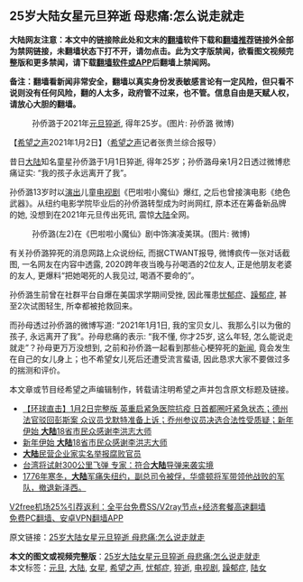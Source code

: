  <h2>25岁大陆女星元旦猝逝 母悲痛:怎么说走就走</h2> <p class="notice"><b>大陆网友注意：本文中的链接除此处和文末的<a href="https://github.com/bannedbook/fanqiang" >翻墙</a>软件下载和<a href="https://github.com/killgcd/justmysocks/blob/master/README.md">翻墙推荐</a>链接外全部为禁网链接，未翻墙状态下打不开，请勿点击。此为文字版禁闻，欲看图文视频完整版和更多禁闻，请下载<a href="https://github.com/bannedbook/fanqiang">翻墙软件或APP</a>后翻墙上禁闻网。</p><p>备注：翻墙看新闻非常安全，翻墙以真实身份发表敏感言论有一定风险，但只看不说则没有任何风险，翻的人太多，政府管不过来，也不管。信息自由是天赋人权，请放心大胆的翻墙。</b></p>  <div class="entry"> <figure> <p><figcaption>孙侨潞于2021年<a href="https://www.bannedbook.org/bnews/tag/%e5%85%83%e6%97%a6/" class="st_tag internal_tag" rel="tag" title="标签 元旦 下的日志">元旦</a><a href="https://www.bannedbook.org/bnews/tag/%E7%8C%9D%E9%80%9D/" class="st_tag internal_tag" rel="tag" title="标签 猝逝 下的日志">猝逝</a>, 得年25岁。(图片: 孙侨潞 微博)</figcaption></figure> <p>【<span class='wp_keywordlink_affiliate'><a href="https://www.soundofhope.org" title="希望之声" target="_blank">希望之声</a></span>2021年1月2日】（<a href="https://www.bannedbook.org/bnews/tag/%e5%b8%8c%e6%9c%9b%e4%b9%8b%e5%a3%b0/" class="st_tag internal_tag" rel="tag" title="标签 希望之声 下的日志">希望之声</a>记者张贵兰综合报导）</p> <p>昔日<span class='wp_keywordlink_affiliate'><a href="https://www.bannedbook.org/" title="大陆" target="_blank">大陆</a></span>知名童星孙侨潞于1月1日猝逝, 得年25岁；孙侨潞母亲1月2日透过微博悲痛证实: “我的孩子永远离开了我”。 </p>  <p>孙侨潞13岁时以<span class='wp_keywordlink_affiliate'><a href="https://zh-cn.shenyunperformingarts.org/" title="演出" target="_blank">演出</a></span>儿童<a href="https://www.bannedbook.org/bnews/tag/%E7%94%B5%E8%A7%86%E5%89%A7/" class="st_tag internal_tag" rel="tag" title="标签 电视剧 下的日志">电视剧</a>《巴啦啦小魔仙》爆红, 之后也曾接演电影《绝色武器》。从纽约电影学院毕业后的孙侨潞转型成为时尚网红, 原本还在筹备新品牌的她, 没想到在2021年元旦传出死讯, 震惊<a href="https://www.bannedbook.org/bnews/tag/%e5%a4%a7%e9%99%86/" class="st_tag internal_tag" rel="tag" title="标签 大陆 下的日志">大陆</a>全网。</p> <figure><figcaption>孙侨潞(左2)在《巴啦啦小魔仙》剧中饰演凌美琪。(图片: 微博)</figcaption></figure> <p>有关孙侨潞猝死的消息网路上众说纷纭, 而据CTWANT报导, 微博疯传一张对话截图, 一名网友在内容中透露, 2020跨年夜当晚与孙喝酒的2位友人, 正是他朋友老婆的友人, 更爆料“把她喝死的人我见过, 喝酒不要命的”。</p>  <p>孙侨潞生前曾在社群平台自爆在美国求学期间受挫, 因此罹患<a href="https://www.bannedbook.org/bnews/tag/%e5%bf%a7%e9%83%81%e7%97%87/" class="st_tag internal_tag" rel="tag" title="标签 忧郁症 下的日志">忧郁症</a>、<a href="https://www.bannedbook.org/bnews/tag/%E8%BA%81%E9%83%81%E7%97%87/" class="st_tag internal_tag" rel="tag" title="标签 躁郁症 下的日志">躁郁症</a>, 甚至2次试图轻生, 所幸都被抢救回来。</p> <p>而孙母透过孙侨潞的微博写道: “2021年1月1日, 我的宝贝女儿、我那么引以为傲的孩子, 永远离开了我”。孙母悲痛的表示: “我不懂, 你才25岁, 这么年轻, 怎么能说走就走”？孙母更万万没想到, 之前和孙侨潞一起看到那些心梗猝死的<span class='wp_keywordlink_affiliate'><a href="https://www.bannedbook.org/" title="新闻">新闻</a></span>, 竟会发生在自己的女儿身上；也不希望女儿死后还遭受流言蜚语, 因此恳求大家不要做过多的揣测和评价。</p>  <p>本文章或节目经希望之声编辑制作，转载请注明希望之声并包含原文标题及链接。</p> <ul class='op-related-articles' title='相关阅读'> <li><a href='https://www.bannedbook.org/bnews/bannedvideo/20210103/1459937.html' target='_blank'>【环球直击】1月2日完整版  英重启紧急医院抗疫 日首都圈吁紧急状态；德州法官驳回彭斯案 众议员戈默特准备上诉；乔州参议员决选合法性受质疑；新年伊始 <b>大陆</b>18省市民众感谢李洪志大师</a></li> <li><a href='https://www.bannedbook.org/bnews/bannedvideo/20210103/1459912.html' target='_blank'>新年伊始 <b>大陆</b>18省市民众感谢李洪志大师</a></li> <li><a href='https://www.bannedbook.org/bnews/bannedvideo/20210103/1459903.html' target='_blank'><b>大陆</b>民营企业家实名举报腐败官员</a></li> <li><a href='https://www.bannedbook.org/bnews/baitai/20210102/1459792.html' target='_blank'>台湾将试射300公里飞弹 专家：符合<b>大陆</b>导弹来袭实境</a></li> <li><a href='https://www.bannedbook.org/bnews/tculture/20210102/1459748.html' target='_blank'>1776年寒冬，<b>大陆</b>军痛失纽约，副总司令被俘，华盛顿将军带领他战败的军队，撤退新泽西。</a></li> </ul> <p class="texttj"> <a href="https://github.com/bannedbook/fanqiang/wiki/V2ray%E6%9C%BA%E5%9C%BA" target="_blank">V2free机场25%引荐返利：全平台免费SS/V2ray节点+经济套餐高速翻墙</a><br/> <a href="https://github.com/bannedbook/fanqiang/wiki/%E7%A6%81%E9%97%BB%E7%BD%91%E5%AE%89%E5%8D%93%E7%BF%BB%E5%A2%99%E6%96%B0%E9%97%BBAPP" target="_blank">免费PC翻墙、安卓VPN翻墙APP</a></p><p>原文链接：<a class="src_link"  href="https://www.soundofhope.org/post/459827" target="_blank">25岁大陆女星元旦猝逝 母悲痛:怎么说走就走</a></p><a name='sharetosocial'></a>       <div><b>本文的图文或视频完整版</b>：<a href='https://www.bannedbook.org/bnews/comments/20210103/1460023.html'>25岁大陆女星元旦猝逝 母悲痛:怎么说走就走</a></div>  </div><!--END ENTRY--> <div class="postfooter"> <div>本文标签：<a href="https://www.bannedbook.org/bnews/tag/%e5%85%83%e6%97%a6/" rel="tag">元旦</a>, <a href="https://www.bannedbook.org/bnews/tag/%e5%a4%a7%e9%99%86/" rel="tag">大陆</a>, <a href="https://www.bannedbook.org/bnews/tag/%e5%a5%b3%e6%98%9f/" rel="tag">女星</a>, <a href="https://www.bannedbook.org/bnews/tag/%e5%b8%8c%e6%9c%9b%e4%b9%8b%e5%a3%b0/" rel="tag">希望之声</a>, <a href="https://www.bannedbook.org/bnews/tag/%e5%bf%a7%e9%83%81%e7%97%87/" rel="tag">忧郁症</a>, <a href="https://www.bannedbook.org/bnews/tag/%E7%8C%9D%E9%80%9D/" rel="tag">猝逝</a>, <a href="https://www.bannedbook.org/bnews/tag/%E7%94%B5%E8%A7%86%E5%89%A7/" rel="tag">电视剧</a>, <a href="https://www.bannedbook.org/bnews/tag/%E8%BA%81%E9%83%81%E7%97%87/" rel="tag">躁郁症</a>, <a href="https://www.bannedbook.org/bnews/tag/%E9%99%86%E5%A5%B3/" rel="tag">陆女</a></div>  </div><!--END POSTFOOTER--> 